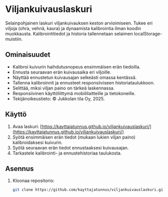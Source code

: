 # Viljankuivauslaskuri

Selainpohjainen laskuri viljankuivauksen keston arvioimiseen. Tukee eri viljoja (ohra, vehnä, kaura) ja dynaamista kalibrointia ilman koodin muokkausta. Kalibrointitiedot ja historia tallennetaan selaimen localStorage-muistiin.

## Ominaisuudet
- Kalibroi kuivurin haihdutusnopeus ensimmäisen erän tiedoilla.
- Ennusta seuraavan erän kuivausaika eri viljoille.
- Näyttää ennustetun kuivausajan selkeästi omassa kentässä.
- Tallenna kalibroinnit ja ennusteet responsiiviseen historiataulukkoon.
- Selittää, miksi viljan paino on tärkeä laskennassa.
- Responsiivinen käyttöliittymä mobiililaitteille ja tietokoneille.
- Tekijänoikeustieto: © Jukkolan tila Oy, 2025.

## Käyttö
1. Avaa laskuri: [https://kayttajatunnus.github.io/viljankuivauslaskuri/](https://kayttajatunnus.github.io/viljankuivauslaskuri/)
2. Syötä ensimmäisen erän tiedot (mukaan lukien viljan paino) kalibroidaksesi kuivurin.
3. Syötä seuraavan erän tiedot ennustaaksesi kuivausajan.
4. Tarkastele kalibrointi- ja ennustehistoriaa taulukosta.

## Asennus
1. Kloonaa repositorio:
   ```bash
   git clone https://github.com/kayttajatunnus/viljankuivauslaskuri.git
